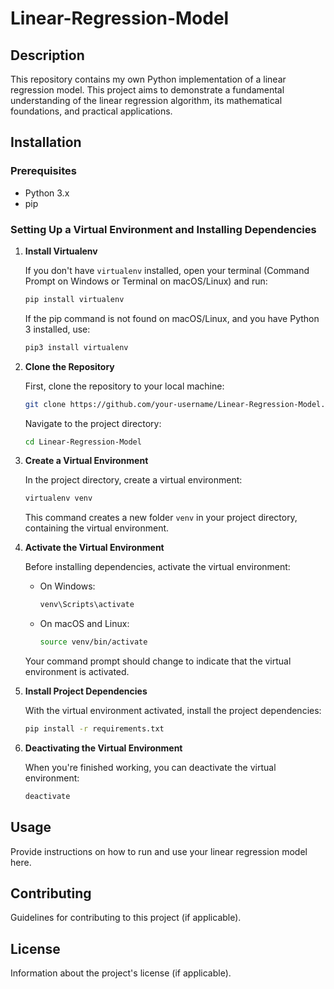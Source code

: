 # Linear-Regression-Model

## Description

This repository contains my own Python implementation of a linear regression model. This project aims to demonstrate a fundamental understanding of the linear regression algorithm, its mathematical foundations, and practical applications.

## Installation

### Prerequisites

- Python 3.x
- pip

### Setting Up a Virtual Environment and Installing Dependencies

1. **Install Virtualenv**

   If you don't have `virtualenv` installed, open your terminal (Command Prompt on Windows or Terminal on macOS/Linux) and run:

   ```bash
   pip install virtualenv
   ```

   If the pip command is not found on macOS/Linux, and you have Python 3 installed, use:

   ```bash
   pip3 install virtualenv
   ```
   
2. **Clone the Repository**

   First, clone the repository to your local machine:

   ```bash
   git clone https://github.com/your-username/Linear-Regression-Model.git
   ```

   Navigate to the project directory:

   ```bash
   cd Linear-Regression-Model
   ```
3. **Create a Virtual Environment**

   In the project directory, create a virtual environment:

   ```bash
   virtualenv venv
   ```

   This command creates a new folder `venv` in your project directory, containing the virtual environment.
4. **Activate the Virtual Environment**

   Before installing dependencies, activate the virtual environment:

   - On Windows:

     ```bash
     venv\Scripts\activate
     ```

   - On macOS and Linux:

     ```bash
     source venv/bin/activate
     ```

   Your command prompt should change to indicate that the virtual environment is activated.
5. **Install Project Dependencies**

   With the virtual environment activated, install the project dependencies:

   ```bash
   pip install -r requirements.txt
   ```

6. **Deactivating the Virtual Environment**

   When you're finished working, you can deactivate the virtual environment:

   ```bash
   deactivate
   ```

## Usage

Provide instructions on how to run and use your linear regression model here.

## Contributing

Guidelines for contributing to this project (if applicable).

## License

Information about the project's license (if applicable).
